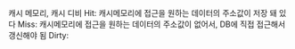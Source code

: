 캐시 메모리, 캐시 디비
Hit: 캐시메모리에 접근을 원하는 데이터의 주소값이 저장 돼 있다
Miss: 캐시메모리에 접근을 원하는 데이터의 주소값이 없어서, DB에 직접 접근해서 갱신해야 됨
Dirty: 
